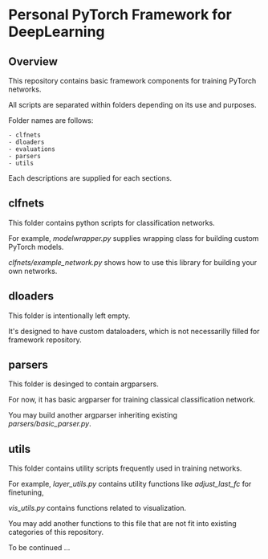 # Personal PyTorch Framework for DeepLearning

## Overview

This repository contains basic framework components for training PyTorch networks.

All scripts are separated within folders depending on its use and purposes.

Folder names are follows:

```
- clfnets
- dloaders
- evaluations
- parsers
- utils
```

Each descriptions are supplied for each sections.

## clfnets

This folder contains python scripts for classification networks.

For example, *modelwrapper.py* supplies wrapping class for building custom PyTorch models.

*clfnets/example_network.py* shows how to use this library for building your own networks.

## dloaders

This folder is intentionally left empty.

It's designed to have custom dataloaders, which is not necessarilly filled for framework repository.


## parsers

This folder is desinged to contain argparsers.

For now, it has basic argparser for training classical classification network.

You may build another argparser inheriting existing *parsers/basic_parser.py*.


## utils

This folder contains utility scripts frequently used in training networks.

For example, *layer_utils.py* contains utility functions like *adjust_last_fc* for finetuning,

*vis_utils.py* contains functions related to visualization.

You may add another functions to this file that are not fit into existing categories of this repository.


To be continued ...
